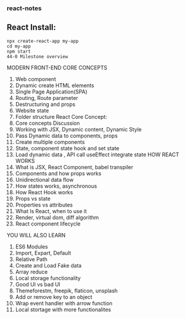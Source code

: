 ### react-notes

## React Install:
```
npx create-react-app my-app
cd my-app
npm start
44-0 Milestone overview
```

MODERN FRONT-END CORE CONCEPTS
1.	Web component
2.	Dynamic create HTML elements
3.	Single Page Application(SPA)
4.	Routing, Route parameter
5.	Destructuring and props
6.	Website state
7.	Folder structure
React Core Concept:
1.	Core concepts Discussion
2.	Working with JSX, Dynamic content, Dynamic Style
3.	Pass Dynamic data to components, props
4.	Create multiple components
5.	State, component state hook and set state
6.	Load dynamic data , API call useEffect integrate state
HOW REACT WORKS
1.	What is JSX, React Component, babel transpiler
2.	Components and how props works
3.	Unidirectional data flow
4.	How states works, asynchronous
5.	How React Hook works
6.	Props vs state
7.	Properties vs attributes
8.	What Is React, when to use it
9.	Render, virtual dom, diff algorithm
10.	React component lifecycle

YOU WILL ALSO LEARN
1.	ES6 Modules
2.	Import, Expart, Default
3.	Relative Path
4.	Create and Load Fake data
5.	Array reduce
6.	Local storage functionality
7.	Good UI vs bad UI
8.	Themeforestm, freepik, flaticon, unsplash
9.	Add or remove key to an object
10.	Wrap event handler with arrow function
11.	Local stortage with more functionalites
